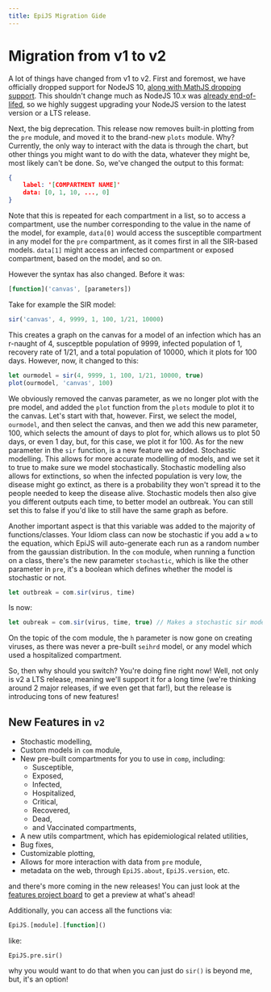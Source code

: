 ```yaml
---
title: EpiJS Migration Gide
---
```


# Migration from v1 to v2
A lot of things have changed from v1 to v2. First and foremost, we have officially dropped support for NodeJS 10, [along with MathJS dropping support](https://github.com/epispot/EpiJS/pull/54). This shouldn't change much as NodeJS 10.x was [already end-of-lifed](https://endoflife.date/nodejs), so we highly suggest upgrading your NodeJS version to the latest version or a LTS release.

Next, the big deprecation. This release now removes built-in plotting from the `pre` module, and moved it to the brand-new `plots` module. Why? Currently, the only way to interact with the data is through the chart, but other things you might want to do with the data, whatever they might be, most likely can't be done. So, we've changed the output to this format:
```JSON
{
    label: '[COMPARTMENT NAME]'
    data: [0, 1, 10, ..., 0]
}
```
Note that this is repeated for each compartment in a list, so to access a compartment, use the number corresponding to the value in the name of the model, for example, `data[0]` would access the susceptible compartment in any model for the `pre` compartment, as it comes first in all the SIR-based models. `data[1]` might access an infected compartment or exposed compartment, based on the model, and so on. 

However the syntax has also changed. Before it was:
```JavaScript
[function]('canvas', [parameters])
```
Take for example the SIR model:
```JavaScript
sir('canvas', 4, 9999, 1, 100, 1/21, 10000)
```
This creates a graph on the canvas for a model of an infection which has an r-naught of 4, susceptble population of 9999, infected population of 1, recovery rate of 1/21, and a total population of 10000, which it plots for 100 days. However, now, it changed to this:
```JavaScript
let ourmodel = sir(4, 9999, 1, 100, 1/21, 10000, true)
plot(ourmodel, 'canvas', 100)
```
We obviously removed the canvas parameter, as we no longer plot with the pre model, and added the `plot` function from the `plots` module to plot it to the canvas. Let's start with that, however. First, we select the model, `ourmodel`, and then select the canvas, and then we add this new parameter, 100, which selects the amount of days to plot for, which allows us to plot 50 days, or even 1 day, but, for this case, we plot it for 100. As for the new parameter in the `sir` function, is a new feature we added. Stochastic modelling. This allows for more accurate modelling of models, and we set it to true to make sure we model stochastically. Stochastic modelling also allows for extinctions, so when the infected population is very low, the disease might go extinct, as there is a probability they won't spread it to the people needed to keep the disease alive. Stochastic models then also give you different outputs each time, to better model an outbreak. You can still set this to false if you'd like to still have the same graph as before.

Another important aspect is that this variable was added to the majority of functions/classes. Your Idiom class can now be stochastic if you add a `w` to the equation, which EpiJS will auto-generate each run as a random number from the gaussian distribution. In the `com` module, when running a function on a class, there's the new parameter `stochastic`, which is like the other parameter in `pre`, it's a boolean which defines whether the model is stochastic or not. 
```JavaScript
let outbreak = com.sir(virus, time)
```
Is now:
```JavaScript
let oubreak = com.sir(virus, time, true) // Makes a stochastic sir model.
```
On the topic of the com module, the `h` parameter is now gone on creating viruses, as there was never a pre-built `seihrd` model, or any model which used a hospitalized compartment.

So, then why should you switch? You're doing fine right now! Well, not only is v2 a LTS release, meaning we'll support it for a long time (we're thinking around 2 major releases, if we even get that far!), but the release is introducing tons of new features!

## New Features in `v2`
- Stochastic modelling,
- Custom models in `com` module,
- New pre-built compartments for you to use in `comp`, including:
    - Susceptible,
    - Exposed,
    - Infected,
    - Hospitalized,
    - Critical,
    - Recovered,
    - Dead,
    - and Vaccinated compartments,
- A new utils compartment, which has epidemiological related utilities,
- Bug fixes,
- Customizable plotting,
- Allows for more interaction with data from `pre` module,
- metadata on the web, through `EpiJS.about`, `EpiJS.version`, etc.

and there's more coming in the new releases! You can just look at the [features project board](https://github.com/epispot/EpiJS/projects/1) to get a preview at what's ahead!

Additionally, you can access all the functions via:
```JavaScript
EpiJS.[module].[function]()
```
like:
```
EpiJS.pre.sir()
```
why you would want to do that when you can just do `sir()` is beyond me, but, it's an option!